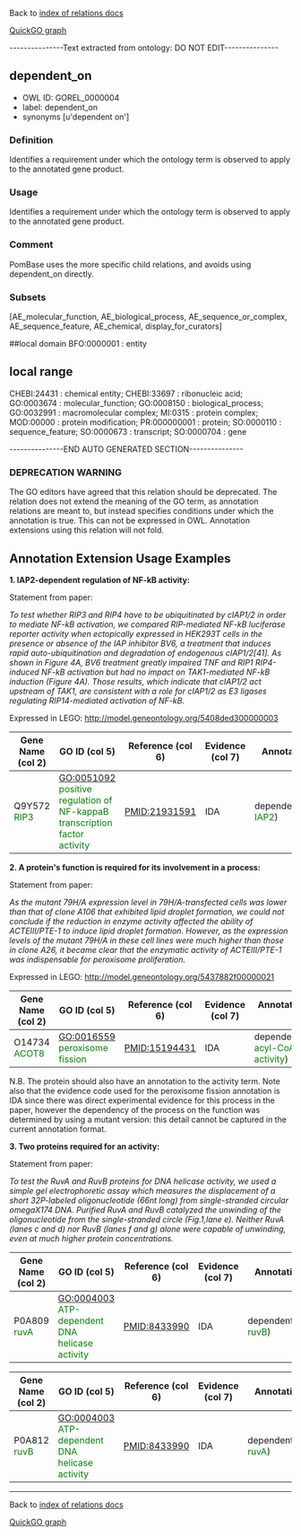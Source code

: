 Back to [index of relations docs](https://github.com/geneontology/annotation_extensions/tree/master/doc)

[QuickGO graph](http://www.ebi.ac.uk/QuickGO/AnnotationExtensionRelations.html)

---------------Text extracted from ontology: DO NOT EDIT---------------

## dependent_on
* OWL ID: GOREL_0000004
* label: dependent_on
* synonyms
[u'dependent on']

### Definition
Identifies a requirement under which the ontology term is observed to apply to the annotated gene product.

### Usage
Identifies a requirement under which the ontology term is observed to apply to the annotated gene product.

### Comment
PomBase uses the more specific child relations, and avoids using dependent_on directly.

### Subsets
[AE_molecular_function, AE_biological_process, AE_sequence_or_complex, AE_sequence_feature, AE_chemical, display_for_curators]

##local domain
BFO:0000001 : entity

## local range
CHEBI:24431 : chemical entity; CHEBI:33697 : ribonucleic acid; GO:0003674 : molecular_function; GO:0008150 : biological_process; GO:0032991 : macromolecular complex; MI:0315 : protein complex; MOD:00000 : protein modification; PR:000000001 : protein; SO:0000110 : sequence_feature; SO:0000673 : transcript; SO:0000704 : gene

---------------END AUTO GENERATED SECTION---------------























### DEPRECATION WARNING

The GO editors have agreed that this relation should be deprecated. The relation does not extend the meaning of the GO term, as annotation relations are meant to, but instead specifies conditions under which the annotation is true. This can not be expressed in OWL. Annotation extensions using this relation will not fold.

Annotation Extension Usage Examples
-----------------------------------

**1. IAP2-dependent regulation of NF-kB activity:**

Statement from paper:

*To test whether RIP3 and RIP4 have to be ubiquitinated by cIAP1/2 in order to mediate NF-kB activation, we compared RIP-mediated NF-kB luciferase reporter activity when ectopically expressed in HEK293T cells in the presence or absence of the IAP inhibitor BV6, a treatment that induces rapid auto-ubiquitination and degradation of endogenous cIAP1/2[41]. As shown in Figure 4A, BV6 treatment greatly impaired TNF and RIP1 RIP4-induced NF-kB activation but had no impact on TAK1-mediated NF-kB induction (Figure 4A). Those results, which indicate that cIAP1/2 act upstream of TAK1, are consistent with a role for cIAP1/2 as E3 ligases regulating RIP14-mediated activation of NF-kB.*

Expressed in LEGO: <http://model.geneontology.org/5408ded300000003>

| Gene Name (col 2)                            | GO ID (col 5)                                                                                                | Reference (col 6) | Evidence (col 7) | Annotation Extension (col 16)                                         |
|----------------------------------------------|--------------------------------------------------------------------------------------------------------------|-------------------|------------------|-----------------------------------------------------------------------|
| Q9Y572 <span style="color:green">RIP3</span> | <GO:0051092> <span style="color:green">positive regulation of NF-kappaB transcription factor activity</span> | <PMID:21931591>   | IDA              | dependent\_on(UniProtKB:Q13490 <span style="color:green">IAP2</span>) |

**2. A protein's function is required for its involvement in a process:**

Statement from paper:

*As the mutant 79H/A expression level in 79H/A-transfected cells was lower than that of clone A106 that exhibited lipid droplet formation, we could not conclude if the reduction in enzyme activity affected the ability of ACTEIII/PTE-1 to induce lipid droplet formation. However, as the expression levels of the mutant 79H/A in these cell lines were much higher than those in clone A26, it became clear that the enzymatic activity of ACTEIII/PTE-1 was indispensable for peroxisome proliferation.*

Expressed in LEGO: <http://model.geneontology.org/5437882f00000021>

| Gene Name (col 2)                             | GO ID (col 5)                                                    | Reference (col 6) | Evidence (col 7) | Annotation Extension (col 16)                                                          |
|-----------------------------------------------|------------------------------------------------------------------|-------------------|------------------|----------------------------------------------------------------------------------------|
| O14734 <span style="color:green">ACOT8</span> | <GO:0016559> <span style="color:green">peroxisome fission</span> | <PMID:15194431>   | IDA              | dependent\_on(GO:0047617 <span style="color:green">acyl-CoA hydrolase activity</span>) |

N.B. The protein should also have an annotation to the activity term. Note also that the evidence code used for the peroxisome fission annotation is IDA since there was direct experimental evidence for this process in the paper, however the dependency of the process on the function was determined by using a mutant version: this detail cannot be captured in the current annotation format.

**3. Two proteins required for an activity:**

Statement from paper:

*To test the RuvA and RuvB proteins for DNA helicase activity, we used a simple gel electrophoretic assay which measures the displacement of a short 32P-labeled oligonucleotide (66nt long) from single-stranded circular omegaX174 DNA. Purified RuvA and RuvB catalyzed the unwinding of the oligonucleotide from the single-stranded circle (Fig.1,lane e). Neither RuvA (lanes c and d) nor RuvB (lanes f and g) alone were capable of unwinding, even at much higher protein concentrations.*

| Gene Name (col 2)                            | GO ID (col 5)                                                                     | Reference (col 6) | Evidence (col 7) | Annotation Extension (col 16)                                         |
|----------------------------------------------|-----------------------------------------------------------------------------------|-------------------|------------------|-----------------------------------------------------------------------|
| P0A809 <span style="color:green">ruvA</span> | <GO:0004003> <span style="color:green">ATP-dependent DNA helicase activity</span> | <PMID:8433990>    | IDA              | dependent\_on(UniProtKB:P0A812 <span style="color:green">ruvB</span>) |

| Gene Name (col 2)                            | GO ID (col 5)                                                                     | Reference (col 6) | Evidence (col 7) | Annotation Extension (col 16)                                         |
|----------------------------------------------|-----------------------------------------------------------------------------------|-------------------|------------------|-----------------------------------------------------------------------|
| P0A812 <span style="color:green">ruvB</span> | <GO:0004003> <span style="color:green">ATP-dependent DNA helicase activity</span> | <PMID:8433990>    | IDA              | dependent\_on(UniProtKB:P0A809 <span style="color:green">ruvA</span>) |

------------------------------------------------------------------------

Back to [index of relations docs](https://github.com/geneontology/annotation_extensions/tree/master/doc)

[QuickGO graph](http://www.ebi.ac.uk/QuickGO/AnnotationExtensionRelations.html)

